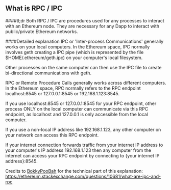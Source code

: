 ## What is RPC / IPC

####tl;dr
Both RPC / IPC are procedures used for any processes to interact with an Ethereum node. 
They are necessary for any Dapp to interact with public/private Ethereum networks.

####Detailed explanation
IPC or 'Inter-process Communications' generally works on your local computers. In the Ethereum space, IPC normally involves geth creating a IPC pipe (which is represented by the file $HOME/.ethereum/geth.ipc) on your computer's local filesystem.

Other processes on the same computer can then use the IPC file to create bi-directional communications with geth.

RPC or Remote Procedure Calls generally works across different computers. In the Ethereum space, RPC normally refers to the RPC endpoint localhost:8545 or 127.0.0.1:8545 or 192.168.1.123:8545.

If you use localhost:8545 or 127.0.0.1:8545 for your RPC endpoint, other process ONLY on the local computer can communicate via this RPC endpoint, as localhost and 127.0.0.1 is only accessible from the local computer.

If you use a non-local IP address like 192.168.1.123, any other computer on your network can access this RPC endpoint.

If your internet connection forwards traffic from your internet IP address to your computer's IP address 192.168.1.123 then any computer from the internet can access your RPC endpoint by connecting to {your internet IP address}:8545.

Credits  to [BokkyPooBah](https://ethereum.stackexchange.com/users/1268/bokkypoobah) for the technical part of this explanation: https://ethereum.stackexchange.com/questions/10681/what-are-ipc-and-rpc
